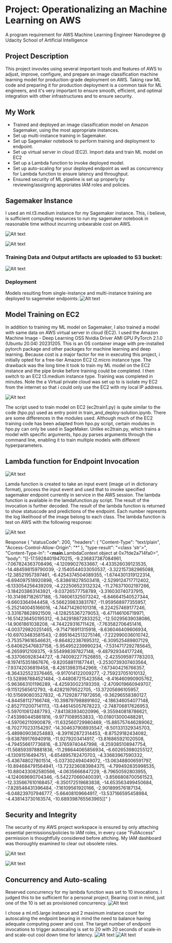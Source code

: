 # Project: Operationalizing an Machine Learning on AWS

A program requirement for AWS Machine Learning Engineer Nanodegree @ Udacity School of Artificial Intelligence

## Project Description

This project invovles using several important tools and features of AWS to adjust, improve, configure, and prepare an image classification machine learning model for production-grade deployment on AWS. Taking raw ML code and preparing it for production deployment is a common task for ML engineers, and it's very important to ensure smooth, efficient, and optimal integration with other infrastructures and to ensure security.

## My Work

- Trained and deployed an image classification model on Amazon Sagemaker, using the most appropriate instances. 
- Set up multi-instance training in Sagemaker.
- Set up Sagemaker notebook to perform training and deployment to endpoint.
- Set up virtual server in cloud (EC2). Import data and train ML model on EC2
- Set up a Lambda function to invoke deployed model. 
- Set up auto-scaling for your deployed endpoint as well as concurrency for Lambda function to ensure latency and throughput.
- Ensured security of ML pipeline is set up properly by reviewing/assigning approriates IAM roles and policies.

## Sagemaker Instance

I used an ml.t3.medium instance for my Sagemaker instance. This, i believe, is sufficient computing resources to run my sagemaker notebook in reasonable time without incurring unbearable cost on AWS.

![Alt text](<Sagemaker Notebook instance-1.png>)

![Alt text](<Sagemaker studio-1.png>)

### Training Data and Output artifacts are uploaded to S3 bucket:
![Alt text](<S3 bucket-1.png>)

### Deployment

Models resulting from single-instance and multi-instance training are deployed to sagemeker endpoints:
![Alt text](<Sagemaker Endpoints-1.png>)


## Model Training on EC2

In addition to training my ML model on Sagemaker, I also trained a model with same data on AWS virtual server in cloud (EC2). I used the Amazon Machine Image  - Deep Learning OSS Nvidia Driver AMI GPU PyTorch 2.1.0 (Ubuntu 20.04) 20231205. This is an OS container image with pre-installed pytorch package and other packages for machine learning and deep learning. Because cost is a major factor for me in executing this project, i initially opted for a free-tier Amazon EC2 t2.micro instance type. The drawback was the long time it took to train my ML model on the EC2 instance and the pipe broke before training could be completed. I then switch to an EC2 t3.medium instance type. Training was completed in minutes. Note the a Virtual private cloud was set up to is isolate my EC2 from the internet so that i could only use the EC2 with my local IP address.

![Alt text](<Model Training on EC2-1.png>)



The script used to train model on EC2 (ec2train1.py) is quite similar to the code (hpo.py) used as entry point in train_and_deploy-solution.ipynb. There are some differences in the modules used.  Although much of the EC2 training code has been adapted from hpo.py script, certain modules in hpo.py can only be used in SageMaker. Unlike ec2train.py, which trains a model with specific arguments, hpo.py parses arguments through the command line, enabling it to train multiple models with different hyperparameters.

## Lambda function for Endpoint Invocation
![Alt text](<Lambda function-1.png>)

Lamda function is created to take an input event (image url in dictionary format), process the input event and used that to invoke specified sagemaker endpoint currently in service in the AWS session. The lambda function is available in the lamdafunction.py script. The result of the invocation is further decoded. The result of the lambda function is returned to show statuscode and predictions of the endpoint. Each number represnts the log likelihood of the image belong to each class. The lambda function is test on AWS with the following response:

![Alt text](<Lambda function test response-1.png>)

Response
{
  "statusCode": 200,
  "headers": {
    "Content-Type": "text/plain",
    "Access-Control-Allow-Origin": "*"
  },
  "type-result": "<class 'str'>",
  "Content-Type-In": "<__main__.LambdaContext object at 0x7fde2a714fa0>",
  "body": "[[-17.59284019470215, -9.236837387084961, -7.067824363708496, -4.12099027633667, -4.433526039123535, -14.484598159790039, -2.1540544033050537, -3.322157382965088, -12.38521957397461, -6.4254374504089355, -1.6744301319122314, -6.694097518920898, -5.838618278503418, -2.5299124717712402, -6.133054256439209, -4.222506523132324, -11.276371002197266, -3.184203863143921, -9.03726577758789, -3.316030740737915, -10.314987182617188, -5.746061325073242, -6.846641540527344, -9.6603364944458, -5.566239833831787, -11.959568977355957, -5.252140045166016, -4.744714260101318, -8.224257469177246, -3.331678628921509, -4.128255367279053, -6.471146106719971, -16.514236450195312, -6.342918872833252, -12.50295639038086, -14.9061861038208, -4.744229316711426, -7.763582706451416, -4.003729820251465, -9.714716911315918, -8.636046409606934, -10.69703483581543, -2.8951642513275146, -7.222990036010742, -3.753579616546631, -9.864822387695312, -6.309525489807129, -5.640625476837158, -5.954952239990234, -7.5314717292785645, -6.2659912109375, -9.554998397827148, -9.487929344177246, -6.337060928344727, -8.740092277526855, -2.4235095977783203, -8.197415351867676, -9.820588111877441, -3.2530739307403564, -7.93742036819458, -8.426139831542969, -7.673404216766357, -8.364325523376465, -9.917014122009277, -2.759237051010132, -13.528987884521484, -3.448087215423584, -8.416460990905762, -5.963663101196289, -4.425930023193359, -2.4709019660949707, -9.11512565612793, -8.42821979522705, -13.37205696105957, -10.515690803527832, -6.712928771972656, -9.36296558380127, -4.844581127166748, -10.398797988891602, -4.186346054077148, -2.8527112007141113, -13.446145057678223, -2.748706817626953, -5.597010612487793, -7.841383934020996, -9.355940818786621, -7.453980445861816, -9.9771089553833, -10.018013000488281, -4.597062110900879, -11.632560729980469, -15.885757446289062, -8.702770233154297, -14.304637908935547, -8.501331329345703, -5.489809036254883, -8.391162872314453, -8.87529182434082, -9.638789176940918, -11.9279203414917, -13.816865921020508, -4.794556617736816, -8.37659740447998, -8.259385108947754, -11.568593978881836, -11.298644065856934, -6.602653980255127, -4.13091516494751, -6.654895782470703, -4.33683967590332, -5.436748027801514, -5.037302494049072, -13.063488006591797, -10.894684791564941, -13.723236083984375, -4.799492835998535, -10.880433082580566, -4.0635666847229, -8.79650592803955, -4.124069690704346, -5.542270660400391, -3.8566808700561523, -12.335667610168457, -6.350172519683838, -14.653563499450684, -7.828548431396484, -7.16109561920166, -2.901899576187134, -6.048239707946777, -5.66408109664917, -13.537166595458984, -4.438143730163574, -10.689398765563965]]"
}

## Security and Integrity

The security of my AWS project workspace is ensured by only attaching essential permissions/policies to IAM roles, in every case "FullAccess" permission is thoughtfully considered before attching. My IAM dashboard was thoroughly examined to clear out obsolete roles.

![Alt text](<IAM Dashboard-1.png>)

![Alt text](<Lambda function role policies-1.png>)

## Concurrency and Auto-scaling

Reserved concurrency for my lambda function was set to 10 invocations. I judged this to be sufficient for a personal project. Bearing cost in mind, just one of the 10 is set as provisioned concurrency. 
![Alt text](<Lambda concurrency setting-1.png>)

I chose a ml.m5.large instance and 2 maximum instance count for autoscaling the endpoint bearing in mind the need to balance having adequate computing power and cost. The target number of endpoint invocations to trigger autoscaling is set to 20 with 20 seconds of scale-in and scale-out cool down time for latency.
![Alt text](<Endpoint Autoscaling setting1-1.png>) ![Alt text](<Endpoint Autoscaling setting2-1.png>)

